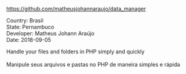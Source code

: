 https://github.com/matheusjohannaraujo/data_manager

Country: Brasil<br>
State: Pernambuco<br>
Developer: Matheus Johann Araújo<br>
Date: 2018-09-05<br>

Handle your files and folders in PHP simply and quickly<br><br>
Manipule seus arquivos e pastas no PHP de maneira simples e rápida
